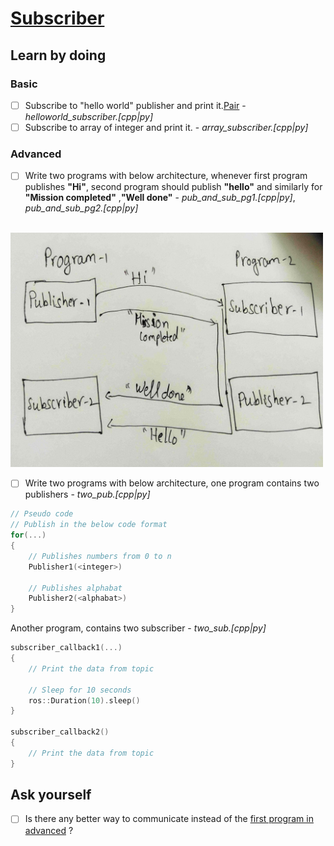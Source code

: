 # [Subscriber](http://wiki.ros.org/ROS/Tutorials/WritingPublisherSubscriber%28c%2B%2B%29)

## Learn by doing
### Basic
- [ ] Subscribe to "hello world" publisher and print it.[Pair](./publisher.md#L5) - *helloworld_subscriber.[cpp|py]*
- [ ] Subscribe to array of integer and print it.  - *array_subscriber.[cpp|py]*

### Advanced
- [ ] Write two programs with below architecture, whenever first program publishes **"Hi"**, second program should publish **"hello"** and similarly for **"Mission completed"** ,**"Well done"** - *pub_and_sub_pg1.[cpp|py]*, *pub_and_sub_pg2.[cpp|py]*
<br/>
<img src="../assets/two_pub_and_sub.jpg" style="width:500px;"/>

- [ ] Write two programs with below architecture, one program contains two publishers - *two_pub.[cpp|py]*
```cpp
// Pseudo code
// Publish in the below code format
for(...)
{
    // Publishes numbers from 0 to n
    Publisher1(<integer>)

    // Publishes alphabat
    Publisher2(<alphabat>)
}
```
Another program, contains two subscriber - *two_sub.[cpp|py]* 
```cpp
subscriber_callback1(...)
{
    // Print the data from topic

    // Sleep for 10 seconds
    ros::Duration(10).sleep()
}

subscriber_callback2()
{
    // Print the data from topic
}
```

## Ask yourself
- [ ] Is there any better way to communicate instead of the [first program in advanced](#L9) ?
